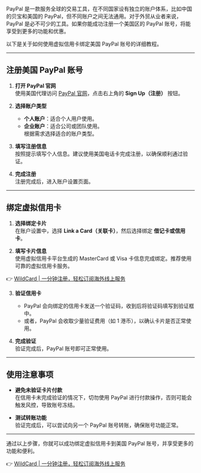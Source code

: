 PayPal 是一款服务全球的交易工具，在不同国家设有独立的账户体系，比如中国的贝宝和美国的 PayPal，但不同账户之间无法通用。对于外贸从业者来说，PayPal 是必不可少的工具。如果你能成功注册一个美国区的 PayPal 账号，将能享受到更多的功能和优惠。

以下是关于如何使用虚拟信用卡绑定美国 PayPal 账号的详细教程。

---

## 注册美国 PayPal 账号

1. **打开 PayPal 官网**  
   使用美国代理访问 [PayPal 官网](https://www.paypal.com)，点击右上角的 **Sign Up（注册）** 按钮。

2. **选择账户类型**  
   - **个人账户**：适合个人用户使用。  
   - **企业账户**：适合公司或团队使用。  
   根据需求选择适合的账户类型。

3. **填写注册信息**  
   按照提示填写个人信息。建议使用美国电话卡完成注册，以确保顺利通过验证。

4. **完成注册**  
   注册完成后，进入账户设置页面。

---

## 绑定虚拟信用卡

1. **选择绑定卡片**  
   在账户设置中，选择 **Link a Card（关联卡）**，然后选择绑定 **借记卡或信用卡**。

2. **填写卡片信息**  
   使用虚拟信用卡平台生成的 MasterCard 或 Visa 卡信息完成绑定。推荐使用可靠的虚拟信用卡服务。

👉 [WildCard | 一分钟注册，轻松订阅海外线上服务](https://bit.ly/bewildcard)

3. **验证信用卡**  
   - PayPal 会向绑定的信用卡发送一个验证码，收到后将验证码填写到验证框中。  
   - 或者，PayPal 会收取少量验证费用（如 1 港币），以确认卡片是否正常使用。

4. **完成验证**  
   验证完成后，PayPal 账号即可正常使用。

---

## 使用注意事项

- **避免未验证卡片付款**  
  在信用卡未完成验证的情况下，切勿使用 PayPal 进行付款操作，否则可能会触发风控，导致账号冻结。

- **测试转账功能**  
  验证完成后，可以尝试向另一个 PayPal 账号转账，确保账号功能正常。

---

通过以上步骤，你就可以成功绑定虚拟信用卡到美国 PayPal 账号，并享受更多的功能和便利。

👉 [WildCard | 一分钟注册，轻松订阅海外线上服务](https://bit.ly/bewildcard)